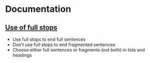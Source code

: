 # Documentation

## [Use of full stops](full-stops.md)

+ Use full stops to end full sentences
+ Don't use full stops to end fragmented sentences
+ Choose either full sentences or fragments (not both) in lists and headings
